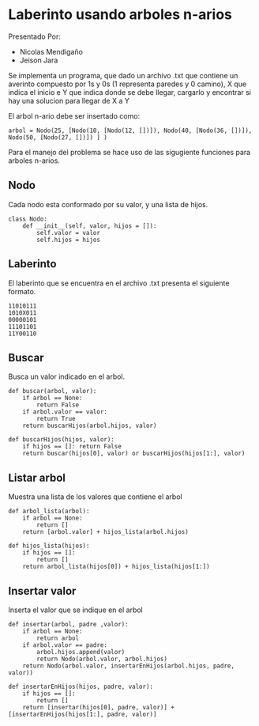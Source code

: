 # Laberinto usando arboles n-arios

Presentado Por:

   - Nicolas Mendigaño
   - Jeison Jara

Se implementa un programa, que dado un archivo .txt que contiene un averinto compuesto por 1s y 0s (1 representa paredes y 0 camino), X que indica el inicio e Y que indica donde se debe llegar, cargarlo y encontrar si hay una solucion para llegar de X a Y

El arbol n-ario debe ser insertado como:
```
arbol = Nodo(25, [Nodo(10, [Nodo(12, [])]), Nodo(40, [Nodo(36, [])]), Nodo(50, [Nodo(27, [])]) ] )
```
Para el manejo del problema se hace uso de las sigugiente funciones para arboles n-arios.

## Nodo

Cada nodo esta conformado por su valor, y una lista de hijos.

```
class Nodo:
    def __init__(self, valor, hijos = []):
        self.valor = valor
        self.hijos = hijos
```

## Laberinto
El laberinto que se encuentra en el archivo .txt presenta el siguiente formato.

```
11010111
1010X011
00000101
11101101
11Y00110
```

## Buscar
Busca un valor indicado en el arbol.
```
def buscar(arbol, valor):
    if arbol == None:
        return False
    if arbol.valor == valor:
        return True
    return buscarHijos(arbol.hijos, valor)

def buscarHijos(hijos, valor):
    if hijos == []: return False
    return buscar(hijos[0], valor) or buscarHijos(hijos[1:], valor)

```


## Listar arbol
Muestra una lista de los valores que contiene el arbol
```
def arbol_lista(arbol):
    if arbol == None:
        return []
    return [arbol.valor] + hijos_lista(arbol.hijos)

def hijos_lista(hijos):
    if hijos == []:
        return []
    return arbol_lista(hijos[0]) + hijos_lista(hijos[1:])
```

## Insertar valor
Inserta el valor que se indique en el arbol
```
def insertar(arbol, padre ,valor):
    if arbol == None:
        return arbol
    if arbol.valor == padre:
        arbol.hijos.append(valor)
        return Nodo(arbol.valor, arbol.hijos)
    return Nodo(arbol.valor, insertarEnHijos(arbol.hijos, padre, valor))

def insertarEnHijos(hijos, padre, valor):
    if hijos == []:
        return []
    return [insertar(hijos[0], padre, valor)] + [insertarEnHijos(hijos[1:], padre, valor)]

```
